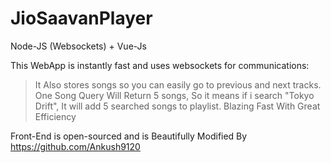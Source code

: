 # JioSaavanPlayer
Node-JS (Websockets) + Vue-Js 


This WebApp is instantly fast and uses websockets for communications:
>It Also stores songs so you can easily go to previous and next tracks.
>One Song Query Will Return 5 songs, So it means if i search "Tokyo Drift", It will add 5 searched songs to playlist.
>Blazing Fast With Great Efficiency

Front-End is open-sourced and is Beautifully Modified By https://github.com/Ankush9120
